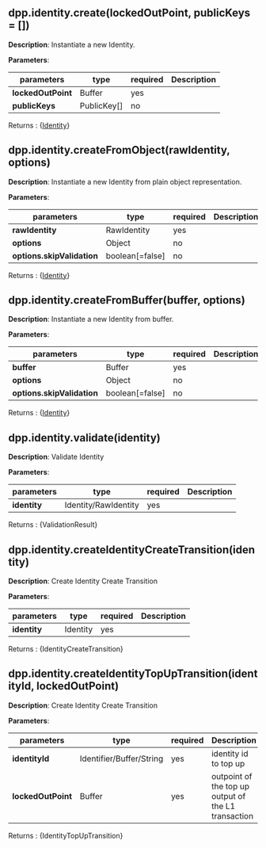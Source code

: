 ## dpp.identity.create(lockedOutPoint, publicKeys = [])

**Description**: Instantiate a new Identity.   

**Parameters**:

| parameters                   | type            | required  | Description                                            |  
|------------------------------|-----------------|-----------| -------------------------------------------------------|
| **lockedOutPoint**           | Buffer          | yes       |                                                        |
| **publicKeys**               | PublicKey[]     | no        |                                                        |

Returns : {[Identity](/primitives/Identity)}

## dpp.identity.createFromObject(rawIdentity, options)

**Description**: Instantiate a new Identity from plain object representation.   

**Parameters**:

| parameters                   | type            | required | Description                                             |  
|------------------------------|-----------------|----------| --------------------------------------------------------|
| **rawIdentity**              | RawIdentity     | yes      |                                                         |
| **options**                  | Object          | no       |                                                         |
| **options.skipValidation**   | boolean[=false] | no       |                                                         |

Returns : {[Identity](/primitives/Identity)}

## dpp.identity.createFromBuffer(buffer, options)

**Description**: Instantiate a new Identity from buffer.

**Parameters**:

| parameters                   | type            | required | Description                                             |  
|------------------------------|-----------------|----------| --------------------------------------------------------|
| **buffer**                   | Buffer          | yes      |                                                         |
| **options**                  | Object          | no       |                                                         |
| **options.skipValidation**   | boolean[=false] | no       |                                                         |

Returns : {[Identity](/primitives/Identity)}

## dpp.identity.validate(identity)

**Description**: Validate Identity

**Parameters**:

| parameters                   | type                         | required | Description                                             |  
|------------------------------|------------------------------|----------| --------------------------------------------------------|
| **identity**                 | Identity/RawIdentity         | yes      |                                                         |

Returns : {ValidationResult}

## dpp.identity.createIdentityCreateTransition(identity)

**Description**: Create Identity Create Transition

**Parameters**:

| parameters                   | type            | required | Description                                             |  
|------------------------------|-----------------|----------| --------------------------------------------------------|
| **identity**                 | Identity        | yes      |                                                         |

Returns : {IdentityCreateTransition}

## dpp.identity.createIdentityTopUpTransition(identityId, lockedOutPoint)

**Description**: Create Identity Create Transition

**Parameters**:

| parameters                   | type                     | required | Description                                             |  
|------------------------------|--------------------------|----------| --------------------------------------------------------|
| **identityId**               | Identifier/Buffer/String | yes      | identity id to top up                                   |
| **lockedOutPoint**           | Buffer                   | yes      | outpoint of the top up output of the L1 transaction     |

Returns : {IdentityTopUpTransition}
